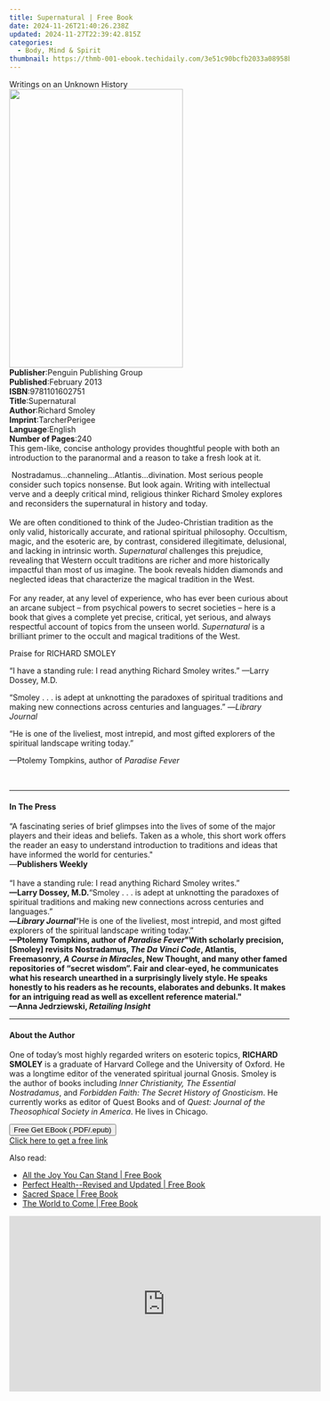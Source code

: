 ```yaml
---
title: Supernatural | Free Book
date: 2024-11-26T21:40:26.238Z
updated: 2024-11-27T22:39:42.815Z
categories:
  - Body, Mind & Spirit
thumbnail: https://thmb-001-ebook.techidaily.com/3e51c90bcfb2033a08958bf1a6cda48758e2d75156aab32344b7f343917fab25.jpg
---
```

<main id="book-container">
  <div class="flex flex-col">
    <div class="book-brief flex-1 py-6 px-4 sm:p-6 md:py-10 md:px-8">
      <!-- brief-->
      <div class="book-brief-main">Writings on an Unknown History</div>
    </div>
    <div
      class="book-meta-info flex-1 grid gap-4 col-start-1 col-end-3 row-start-1 sm:mb-6 sm:grid-cols-4 lg:gap-6 lg:col-start-2 lg:row-end-6 lg:row-span-6 lg:mb-0"
    >
      <div
        class="book-meta-info-left place-content-center mt-4 p-4 text-sm leading-6 col-start-2 col-span-2 dark:text-slate-400"
      >
        <img
          class="w-full h-500 object-cover rounded-lg sm:h-255 sm:col-span-2 lg:col-span-full"
          src="https://img-001-ebook.techidaily.com/22338399226c908c9e7fb931116c7840ed10e813015224f94c55729deb4526a0.jpg"
          alt=""
          width="312"
          height="500"
        />
      </div>
      <div
        class="book-meta-info-right mt-2 col-start-1 row-start-2 col-span-3 self-center"
      >
        <!-- meta data  -->
        <div class="flex flex-col px-4 md:px-8">
          <div class="flex-1">
            <strong>Publisher</strong>:<span class="px-2"
              >Penguin Publishing Group</span
            >
          </div>
          <div class="flex-1">
            <strong>Published</strong>:<span class="px-2">February 2013</span>
          </div>
          <div class="flex-1">
            <strong>ISBN</strong>:<span class="px-2">9781101602751</span>
          </div>
          <div class="flex-1">
            <strong>Title</strong>:<span class="px-2">Supernatural</span>
          </div>
          <div class="flex-1">
            <strong>Author</strong>:<span class="px-2">Richard Smoley</span>
          </div>
          <div class="flex-1">
            <strong>Imprint</strong>:<span class="px-2">TarcherPerigee</span>
          </div>
          <div class="flex-1">
            <strong>Language</strong>:<span class="px-2">English</span>
          </div>
          <div class="flex-1">
            <strong>Number of Pages</strong>:<span class="px-2">240</span>
          </div>
        </div>
      </div>
    </div>
    <div class="book-description flex-1 py-6 px-4 sm:p-6 md:py-10 md:px-8">
      <div class="book-description-main">
        <div accordion-content="" id="description">
          This gem-like, concise anthology provides thoughtful people with both
          an introduction to the paranormal and a reason to take a fresh look at
          it.
          <p>
            &nbsp;Nostradamus...channeling...Atlantis...divination. Most serious
            people consider such topics nonsense. But look again. Writing with
            intellectual verve and a deeply critical mind, religious thinker
            Richard Smoley explores and reconsiders the supernatural in history
            and today.<br /><br />We are often conditioned to think of the
            Judeo-Christian tradition as the only valid, historically accurate,
            and rational spiritual philosophy. Occultism, magic, and the
            esoteric are, by contrast, considered illegitimate, delusional, and
            lacking in intrinsic worth. <i>Supernatural </i>challenges this
            prejudice, revealing that Western occult traditions are richer and
            more historically impactful than most of us imagine. The book
            reveals hidden diamonds and neglected ideas that characterize the
            magical tradition in the West.<br /><br />For any reader, at any
            level of experience, who has ever been curious about an arcane
            subject – from psychical powers to secret societies – here is a book
            that gives a complete yet precise, critical, yet serious, and always
            respectful account of topics from the unseen world.
            <i>Supernatural</i> is a brilliant primer to the occult and magical
            traditions of the West.
          </p>
          <p>Praise for RICHARD SMOLEY</p>
          <p>
            “I have a standing rule: I read anything Richard Smoley writes.”
            —Larry Dossey, M.D.
          </p>
          <p>
            “Smoley . . . is adept at unknotting the paradoxes of spiritual
            traditions and making new connections across centuries and
            languages.” —<i>Library Journal</i>
          </p>
          <p>
            “He is one of the liveliest, most intrepid, and most gifted
            explorers of the spiritual landscape writing today.”
          </p>
          <p>—Ptolemy Tompkins, author of <i>Paradise Fever</i></p>
          <p>&nbsp;</p>
        </div>
        <div class="accordion-fader"></div>
      </div>
    </div>
    <div class="book-excerpts flex-1 py-6 px-4 sm:p-6 md:py-10 md:px-8">
      <!-- excerpts-->
      <div class="book-excerpts-main">
        <hr />
        <h4 class="placeholder placeholder-heading">
          <span>In The Press</span>
        </h4>
        <p>
          “A fascinating series of brief glimpses into the lives of some of the
          major players and their ideas and beliefs. Taken as a whole, this
          short work offers the reader an easy to understand introduction to
          traditions and ideas that have informed the world for centuries."<br />—<b
            >Publishers Weekly</b
          ><br /><br />“I have a standing rule: I read anything Richard Smoley
          writes.”<br /><b>—Larry Dossey, M.D.</b>“Smoley . . . is adept at
          unknotting the paradoxes of spiritual traditions and making new
          connections across centuries and languages.”<br /><b
            >—<i>Library Journal</i></b
          >“He is one of the liveliest, most intrepid, and most gifted explorers
          of the spiritual landscape writing today.”<br /><b
            >—Ptolemy Tompkins, author of <i>Paradise Fever</i
            ><b
              >"With scholarly precision, [Smoley] revisits Nostradamus,
              <i>The Da Vinci Code</i>, Atlantis, Freemasonry,
              <i>A Course in Miracles</i>, New Thought, and many other famed
              repositories of “secret wisdom”. Fair and clear-eyed, he
              communicates what his research unearthed in a surprisingly lively
              style. He speaks honestly to his readers as he recounts,
              elaborates and debunks. It makes for an intriguing read as well as
              excellent reference material."<br />—</b
            >Anna Jedrziewski, <i>Retailing Insight</i></b
          >
        </p>
      </div>
    </div>
    <div class="book-about-author flex-1 py-6 px-4 sm:p-6 md:py-10 md:px-8">
      <!-- about author-->
      <div class="book-main-author-main">
        <hr />
        <h4 class="placeholder placeholder-heading">
          <span>About the Author</span>
        </h4>
        <p></p>
        <p>
          One of today’s most highly regarded writers on esoteric topics,
          <b>RICHARD SMOLEY</b> is a graduate of Harvard College and the
          University of Oxford. He was a longtime editor of the venerated
          spiritual journal Gnosis. Smoley is the author of books including
          <i>Inner Christianity, The Essential Nostradamus</i>, and
          <i>Forbidden Faith: The Secret History of Gnosticism</i>. He currently
          works as editor of Quest Books and of
          <i>Quest: Journal of the Theosophical Society in America</i>. He lives
          in Chicago.
        </p>
        <p></p>
      </div>
    </div>
    <div class="book-free-get flex-1 py-6 px-4 sm:p-6 md:py-10 md:px-8">
      <button
        id="btn-free-get"
        class="bg-blue-500 hover:bg-blue-700 text-white font-bold py-2 px-4 rounded"
      >
        Free Get EBook (.PDF/.epub)
      </button>
      <div id="countdown-display" class="px-2 text-lg mt-2"></div>
      <a
        id="free-link"
        class="hidden bg-blue-500 hover:bg-blue-700 text-white font-bold py-2 px-4 rounded"
        href="https://www.ebooks.com/en-us/book/976820/supernatural/richard-smoley/"
        target="_blank"
        >Click here to get a free link</a
      >
    </div>
    <script>
      let countdownTime = 0;
      let countdownInterval = null;
      document
        .getElementById('btn-free-get')
        .addEventListener('click', startCountdown);
      function startCountdown() {
        countdownTime = new Date().getTime() + 60000 * 3;
        countdownInterval = setInterval(updateCountdown, 1000);
        document.getElementById('btn-free-get').disabled = true;
        document
          .getElementById('btn-free-get')
          .classList.add('bg-gray-500', 'cursor-not-allowed');
      }
      function updateCountdown() {
        let currentTime = new Date().getTime();
        let timeLeft = countdownTime - currentTime;
        let secondsLeft = Math.floor(timeLeft / 1000);
        document.getElementById('countdown-display').innerHTML =
          `Remaining time: ${secondsLeft} seconds.`;
        if (secondsLeft <= 0) {
          clearInterval(countdownInterval);
          document.getElementById('btn-free-get').classList.add('hidden');
          document.getElementById('free-link').classList.remove('hidden');
          document.getElementById('countdown-display').innerHTML = '';
        }
      }
    </script>
  </div>
</main>

<ins class="adsbygoogle"
      style="display:block"
      data-ad-client="ca-pub-7571918770474297"
      data-ad-slot="8358498916"
      data-ad-format="auto"
      data-full-width-responsive="true"></ins>
    

<span class="atpl-alsoreadstyle">Also read:</span>
<div><ul>
<li><a href="https://novels-ebooks.techidaily.com/341409-9780307419743-all-the-joy-you-can-stand/"><u>All the Joy You Can Stand | Free Book</u></a></li>
<li><a href="https://novels-ebooks.techidaily.com/341407-9780307421432-perfect-health-revised-and-updated/"><u>Perfect Health--Revised and Updated | Free Book</u></a></li>
<li><a href="https://novels-ebooks.techidaily.com/342045-9780307416582-sacred-space/"><u>Sacred Space | Free Book</u></a></li>
<li><a href="https://novels-ebooks.techidaily.com/341398-9780307422484-the-world-to-come/"><u>The World to Come | Free Book</u></a></li>
</ul></div>

<!-- affiliate ads begin -->
<iframe width="560" height="315" src="https://www.youtube.com/embed/gyGoQi7hsZk?si=8OcKcPUj2wSBmVZ1&autoplay=1" title="YouTube video player" frameborder="0" allow="accelerometer; autoplay; clipboard-write; encrypted-media; gyroscope; picture-in-picture; web-share" referrerpolicy="strict-origin-when-cross-origin" allowfullscreen></iframe>
<!-- affiliate ads end -->

